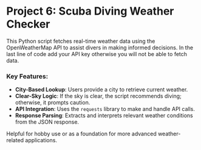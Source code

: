 # Project 6: Scuba Diving Weather Checker

This Python script fetches real-time weather data using the OpenWeatherMap API to assist divers in making informed decisions.
In the last line of code add your API key otherwise you will not be able to fetch data.

### Key Features:
- **City-Based Lookup**: Users provide a city to retrieve current weather.
- **Clear-Sky Logic**: If the sky is clear, the script recommends diving; otherwise, it prompts caution.
- **API Integration**: Uses the `requests` library to make and handle API calls.
- **Response Parsing**: Extracts and interprets relevant weather conditions from the JSON response.

Helpful for hobby use or as a foundation for more advanced weather-related applications.

